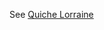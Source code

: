 See [Quiche Lorraine](https://github.com/dernorberto/dernorberto.github.io/blob/master/Quiche%20Lorraine.md)
